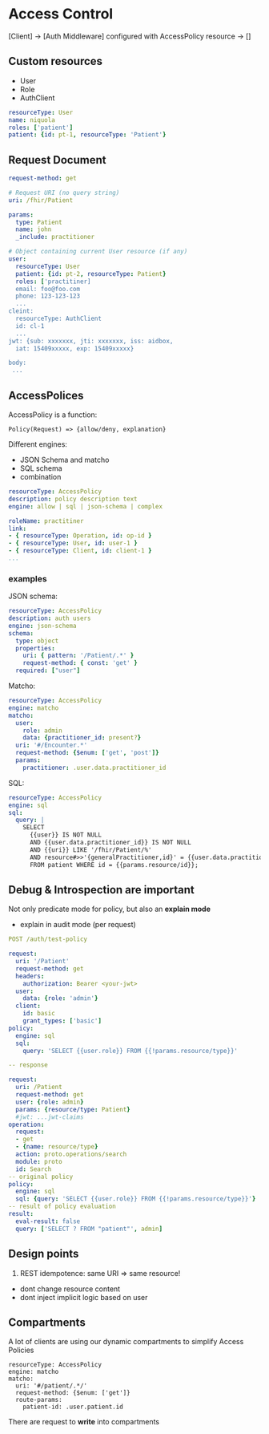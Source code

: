 # Access Control

[Client] 
  -> [Auth Middleware] configured with AccessPolicy resource
    -> []

## Custom resources

* User
* Role
* AuthClient

```yaml
resourceType: User
name: niquola
roles: ['patient']
patient: {id: pt-1, resourceType: 'Patient'}

```

## Request Document

```yaml
request-method: get

# Request URI (no query string)
uri: /fhir/Patient

params: 
  type: Patient
  name: john
  _include: practitioner

# Object containing current User resource (if any)
user:
  resourceType: User
  patient: {id: pt-2, resourceType: Patient}
  roles: ['practitiner]
  email: foo@foo.com
  phone: 123-123-123
  ...
cleint:
  resourceType: AuthClient
  id: cl-1
  ...
jwt: {sub: xxxxxxx, jti: xxxxxxx, iss: aidbox,
  iat: 15409xxxxx, exp: 15409xxxxx}

body:
 ...

```


## AccessPolices

AccessPolicy is a function:
```
Policy(Request) => {allow/deny, explanation}
```

Different engines:

* JSON Schema and matcho
* SQL schema
* combination


```yaml
resourceType: AccessPolicy
description: policy description text
engine: allow | sql | json-schema | complex

roleName: practitiner
link:
- { resourceType: Operation, id: op-id }
- { resourceType: User, id: user-1 }
- { resourceType: Client, id: client-1 }
...
```

### examples

JSON schema:
```yaml
resourceType: AccessPolicy
description: auth users
engine: json-schema
schema:
  type: object
  properties:
    uri: { pattern: '/Patient/.*' } 
    request-method: { const: 'get' }
  required: ["user"]

```

Matcho:
```yaml
resourceType: AccessPolicy
engine: matcho
matcho:
  user: 
    role: admin
    data: {practitioner_id: present?}
  uri: '#/Encounter.*'
  request-method: {$enum: ['get', 'post']}
  params:
    practitioner: .user.data.practitioner_id
```

SQL:
```yaml
resourceType: AccessPolicy
engine: sql
sql:
  query: |
    SELECT
      {{user}} IS NOT NULL
      AND {{user.data.practitioner_id}} IS NOT NULL
      AND {{uri}} LIKE '/fhir/Patient/%'
      AND resource#>>'{generalPractitioner,id}' = {{user.data.practitioner_id}}
      FROM patient WHERE id = {{params.resource/id}};
```

## Debug & Introspection are important

Not only predicate mode for policy,
but also an **explain mode**

+ explain in audit mode (per request)

```yaml
POST /auth/test-policy

request:
  uri: '/Patient'
  request-method: get
  headers:
    authorization: Bearer <your-jwt>
  user:
    data: {role: 'admin'}
  client:
    id: basic
    grant_types: ['basic']
policy:
  engine: sql
  sql:
    query: 'SELECT {{user.role}} FROM {{!params.resource/type}}'

-- response

request:
  uri: /Patient
  request-method: get
  user: {role: admin}
  params: {resource/type: Patient}
  #jwt: ...jwt-claims
operation:
  request:
  - get
  - {name: resource/type}
  action: proto.operations/search
  module: proto
  id: Search
-- original policy
policy:
  engine: sql
  sql: {query: 'SELECT {{user.role}} FROM {{!params.resource/type}}'}
-- result of policy evaluation
result:
  eval-result: false
  query: ['SELECT ? FROM "patient"', admin]
```

## Design points

1. REST idempotence:  same URI => same resource!
* dont change resource content
* dont inject implicit logic based on user



## Compartments

A lot of clients are using our dynamic compartments to simplify Access Policies

```
resourceType: AccessPolicy
engine: matcho
matcho:
  uri: '#/patient/.*/'
  request-method: {$enum: ['get']}
  route-params:
    patient-id: .user.patient.id

```

There are request to **write** into compartments


